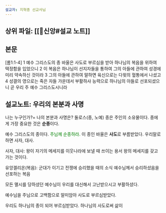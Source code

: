 ```yaml
---
설교자: 지혁종 선교사님
---
```

## 상위 파일: [[🧭신앙#설교 노트]]

## 본문
[롬1:1-4]
1 예수 그리스도의 종 바울은 사도로 부르심을 받아 하나님의 복음을 위하여 택정함을 입었으니
2 이 복음은 하나님이 선지자들을 통하여 그의 아들에 관하여 성경에 미리 약속하신 것이라
3 그의 아들에 관하여 말하면 육신으로는 다윗의 혈통에서 나셨고
4 성결의 영으로는 죽은 자들 가운데서 부활하사 능력으로 하나님의 아들로 선포되셨으니 곧 우리 주 예수 그리스도시니라

## 설교노트: 우리의 본분과 사명
나는 누구인가?= 나의 본분과 사명은?
둘로스(종, 노예)
종은 주인의 소유물이다.
종에게 가장 중요한 것은 **순종**이다.

예수 그리스도의 종이다.
<span style="color:green">주님께 순종하라.</span>
이 종인 바울은 **사도**로 부름받았다.
우리말로 하면 사자, 대사.

사자, 대사: 왕이 자기의 메세지를 이웃나라에 보낼 때 쓰이는 용서
왕의 메세지를 갖고 가는 것이다.

유앙겔리온(복음): 군대가 이기고 전쟁에 승리했을 때의 소식
예수님께서 승리하셨음을 선포하는 복음

모든 멸시를 당하셨던 예수님이 우리를 대신해서 고난받으시고 부활하셨다.

예수님을 주님으로 고백함으로 말미암아 사도로 부르심받았다.

우리도 하나님의 종이 되어 부르심받았다.
하나님의 사도로써 삶이
